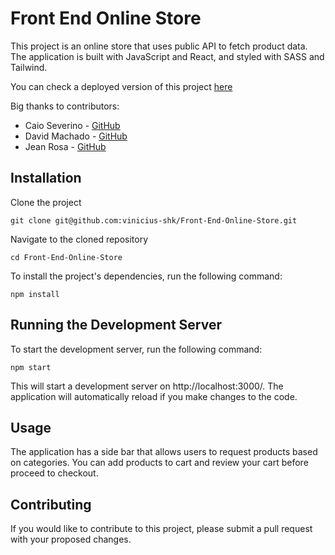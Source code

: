 # Front End Online Store

This project is an online store that uses public API to fetch product data. The application is built with JavaScript and React, and styled with SASS and Tailwind.

You can check a deployed version of this project [here](https://vinicius-shk-front-end-online-store.vercel.app)

Big thanks to contributors:
 * Caio Severino - [GitHub](https://github.com/Caiosev)
 * David Machado - [GitHub](https://github.com/davidrmachado)
 * Jean Rosa - [GitHub](https://github.com/Jean-Rosa19)

## Installation

Clone the project

```
git clone git@github.com:vinicius-shk/Front-End-Online-Store.git
```

Navigate to the cloned repository

```
cd Front-End-Online-Store
```

To install the project's dependencies, run the following command:

```
npm install
```

## Running the Development Server

To start the development server, run the following command:

```
npm start
```

This will start a development server on http://localhost:3000/. The application will automatically reload if you make changes to the code.

## Usage

The application has a side bar that allows users to request products based on categories. You can add products to cart and review your cart before proceed to checkout.

## Contributing

If you would like to contribute to this project, please submit a pull request with your proposed changes.
